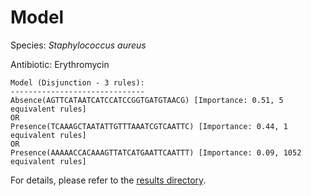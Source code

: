 
# Model

Species: *Staphylococcus aureus*

Antibiotic: Erythromycin

```
Model (Disjunction - 3 rules):
------------------------------
Absence(AGTTCATAATCATCCATCCGGTGATGTAACG) [Importance: 0.51, 5 equivalent rules]
OR
Presence(TCAAAGCTAATATTGTTTAAATCGTCAATTC) [Importance: 0.44, 1 equivalent rules]
OR
Presence(AAAAACCACAAAGTTATCATGAATTCAATTT) [Importance: 0.09, 1052 equivalent rules]

```

For details, please refer to the [results directory](../../../../../results/scm_b/staphylococcus%20aureus/erythromycin/repeat_5/).


